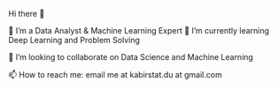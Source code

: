 Hi there 👋

🔭 I’m a Data Analyst & Machine Learning Expert
🌱 I’m currently learning Deep Learning and Problem Solving

👯 I’m looking to collaborate on Data Science and Machine Learning

📫 How to reach me: email me at kabirstat.du at gmail.com



